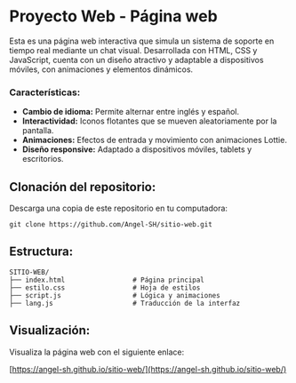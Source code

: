 # Proyecto Web - Página web

Esta es una página web interactiva que simula un sistema de soporte en tiempo real mediante un chat visual.
Desarrollada con HTML, CSS y JavaScript, cuenta con un diseño atractivo y adaptable a dispositivos móviles, con animaciones y elementos dinámicos.

### Características:

- **Cambio de idioma:** Permite alternar entre inglés y español.
- **Interactividad:** Iconos flotantes que se mueven aleatoriamente por la pantalla.
- **Animaciones:** Efectos de entrada y movimiento con animaciones Lottie.
- **Diseño responsive:** Adaptado a dispositivos móviles, tablets y escritorios.

## Clonación del repositorio:

 Descarga una copia de este repositorio en tu computadora: 
```
git clone https://github.com/Angel-SH/sitio-web.git
```
## Estructura:

```
SITIO-WEB/ 
├── index.html                 # Página principal 
├── estilo.css                 # Hoja de estilos 
├── script.js                  # Lógica y animaciones 
├── lang.js                    # Traducción de la interfaz
```
## Visualización:

Visualiza la página web con el siguiente enlace:

 [https://angel-sh.github.io/sitio-web/](https://angel-sh.github.io/sitio-web/)
